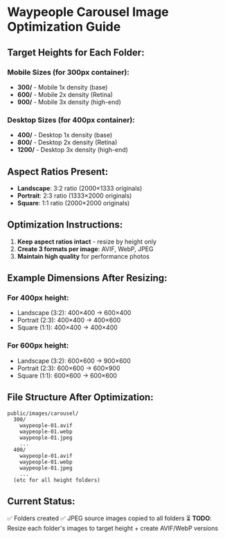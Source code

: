 # Waypeople Carousel Image Optimization Guide

## Target Heights for Each Folder:

### Mobile Sizes (for 300px container):

- **300/** - Mobile 1x density (base)
- **600/** - Mobile 2x density (Retina)
- **900/** - Mobile 3x density (high-end)

### Desktop Sizes (for 400px container):

- **400/** - Desktop 1x density (base)
- **800/** - Desktop 2x density (Retina)
- **1200/** - Desktop 3x density (high-end)

## Aspect Ratios Present:

- **Landscape**: 3:2 ratio (2000×1333 originals)
- **Portrait**: 2:3 ratio (1333×2000 originals)
- **Square**: 1:1 ratio (2000×2000 originals)

## Optimization Instructions:

1. **Keep aspect ratios intact** - resize by height only
2. **Create 3 formats per image**: AVIF, WebP, JPEG
3. **Maintain high quality** for performance photos

## Example Dimensions After Resizing:

### For 400px height:

- Landscape (3:2): 400×400 → 600×400
- Portrait (2:3): 400×400 → 400×600
- Square (1:1): 400×400 → 400×400

### For 600px height:

- Landscape (3:2): 600×600 → 900×600
- Portrait (2:3): 600×600 → 600×900
- Square (1:1): 600×600 → 600×600

## File Structure After Optimization:

```
public/images/carousel/
  300/
    waypeople-01.avif
    waypeople-01.webp
    waypeople-01.jpeg
    ...
  400/
    waypeople-01.avif
    waypeople-01.webp
    waypeople-01.jpeg
    ...
  (etc for all height folders)
```

## Current Status:

✅ Folders created ✅ JPEG source images copied to all folders ⏳ **TODO**: Resize each folder's images to target height + create AVIF/WebP versions
